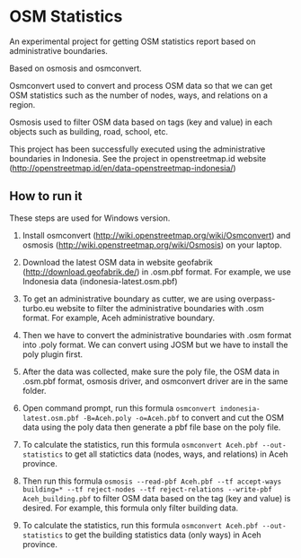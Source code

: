 # OSM Statistics

An experimental project for getting OSM statistics report based on administrative boundaries. 

Based on osmosis and osmconvert.

Osmconvert used to convert and process OSM data so that we can get OSM statistics such as the number of nodes, ways, and relations on a region.

Osmosis used to filter OSM data based on tags (key and value) in each objects such as building, road, school, etc.

This project has been successfully executed using the administrative boundaries in Indonesia. See the project in openstreetmap.id website (http://openstreetmap.id/en/data-openstreetmap-indonesia/)

## How to run it 

These steps are used for Windows version. 

1. Install osmconvert (http://wiki.openstreetmap.org/wiki/Osmconvert) and osmosis (http://wiki.openstreetmap.org/wiki/Osmosis) on your laptop. 

2. Download the latest OSM data in website geofabrik (http://download.geofabrik.de/) in .osm.pbf format. For example, we use Indonesia data (indonesia-latest.osm.pbf)

3. To get an administrative boundary as cutter, we are using overpass-turbo.eu website to filter the administrative boundaries with .osm format. For example, Aceh administrative boundary.

4. Then we have to convert the administrative boundaries with .osm format into .poly format. We can convert using JOSM but we have to install the poly plugin first. 

5. After the data was collected, make sure the poly file, the OSM data in .osm.pbf format, osmosis driver, and osmconvert driver are in the same folder.

6. Open command prompt, run this formula ```osmconvert indonesia-latest.osm.pbf -B=Aceh.poly -o=Aceh.pbf``` to convert and cut the OSM data using the poly data then generate a pbf file base on the poly file. 

7. To calculate the statistics, run this formula ```osmconvert Aceh.pbf --out-statistics``` to get all statictics data (nodes, ways, and relations) in Aceh province. 

8. Then run this formula ```osmosis --read-pbf Aceh.pbf --tf accept-ways building=* --tf reject-nodes --tf reject-relations --write-pbf Aceh_building.pbf``` to filter OSM data based on the tag (key and value) is desired. For example, this formula only filter building data. 

9. To calculate the statistics, run this formula ```osmconvert Aceh.pbf --out-statistics``` to get the building statistics data (only ways) in Aceh province.
